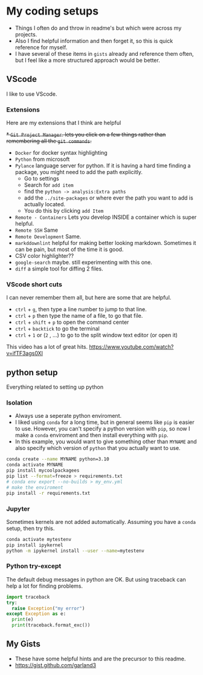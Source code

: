 # My coding setups

* Things I often do and throw in readme's but which were across my projects.
* Also I find helpful information and then forget it, so this is quick reference for myself.
* I have several of these items in `gists` already and reference them often, but I feel like a more structured approach would be better.

## VScode

I like to use VScode.

### Extensions

Here are my extensions that I think are helpful

~~* `Git Project Manager`. lets you click on a few things rather than remembering all the `git commands`.~~
* `Docker`  for docker syntax highlighting
* `Python` from microsoft
* `Pylance` language server for python. If it is having a hard time finding a package, you might need to add the path explicitly.
  * Go to settings
  * Search for `add item`
  * find the `python -> analysis:Extra paths`
  * add the `../site-packages` or where ever the path you want to add is actually located.
  * You do this by clicking `add Item`
* `Remote - Containers` Lets you develop INSIDE a container which is super helpful.
* `Remote SSH` Same
* `Remote Development` Same.
* `markddownlint` helpful for making better looking markdown. Sometimes it can be  pain, but most of the time it is good. 
* CSV color highlighter??
* `google-search` maybe. still experimenting with this one.
* `diff` a simple tool for diffing 2 files. 

### VScode short cuts

I can never remember them all, but here are some that are helpful.

* `ctrl` + `g`, then type a line number to jump to that line.
* `ctrl` + `p` then type the name of a file, to go that file.
* `ctrl` +  `shift`  + `p` to open the command center
* `ctrl` + `backtick` to go the terminal
* `ctrl` + `1` or (`2` , ...) to go to the split window text editor (or open it)

This video has a lot of great hits. <https://www.youtube.com/watch?v=ifTF3ags0XI>

## python setup

Everything related to setting up python

### Isolation

* Always use a seperate python enviroment. 
* I liked using `conda`  for a long time, but in general seems like `pip` is easier to use. However, you can't specify a python version with `pip`, so now I make a `conda` enviroment and then install everything with `pip`.
* In this example, you would want to give something other than `MYNAME` and also specify which version of `python` that you actually want to use.

```bash
conda create --name MYNAME python=3.10
conda activate MYNAME
pip install mycoolpackagees
pip list --format=freeze > requirements.txt
# conda env export --no-builds > my_env.yml
# make the enviroment
pip install -r requirements.txt
```

### Jupyter

Sometimes kernels are not added automatically. Assuming you have a `conda` setup, then try this.  

```bash
conda activate mytestenv
pip install ipykernel
python -m ipykernel install --user --name=mytestenv
```

### Python try-except

The default debug messages in python are OK. But using traceback can help a lot for finding problems.

```python
import traceback
try:
  raise Exception("my error")
except Exception as e:
  print(e)
  print(traceback.format_exc())
```

## My Gists
* These have some helpful hints and are the precursor to this readme.
* https://gist.github.com/garland3
